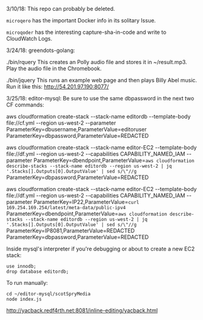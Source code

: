 3/10/18: This repo can probably be deleted. 

`microqero` has the important Docker info in its solitary Issue.

`microqoder` has the interesting capture-sha-in-code and write to CloudWatch Logs.

3/24/18:
greendots-golang:

  ./bin/rquery <judy access token>
    This creates an Polly audio file and stores it in ~/result.mp3.
    Play the audio file in the Chromebook.

  ./bin/jquery
    This runs an example web page and then plays Billy Abel music.
    Run it like this: http://54.201.97.190:8077/

3/25/18:
editor-mysql:
  Be sure to use the same dbpassword in the next two CF commands:

  aws cloudformation create-stack --stack-name editordb --template-body file://cf.yml --region us-west-2 --parameter ParameterKey=dbusername,ParameterValue=editoruser ParameterKey=dbpassword,ParameterValue=REDACTED

  aws cloudformation create-stack --stack-name editor-EC2 --template-body file://df.yml --region us-west-2 --capabilities CAPABILITY_NAMED_IAM --parameter ParameterKey=dbendpoint,ParameterValue=`aws cloudformation describe-stacks --stack-name editordb --region us-west-2 | jq '.Stacks[].Outputs[0].OutputValue' | sed s/\"//g` ParameterKey=dbpassword,ParameterValue=REDACTED

  aws cloudformation create-stack --stack-name editor-EC2 --template-body file://df.yml --region us-west-2 --capabilities CAPABILITY_NAMED_IAM --parameter ParameterKey=IP22,ParameterValue=`curl 169.254.169.254/latest/meta-data/public-ipv4` ParameterKey=dbendpoint,ParameterValue=`aws cloudformation describe-stacks --stack-name editordb --region us-west-2 | jq '.Stacks[].Outputs[0].OutputValue' | sed s/\"//g` ParameterKey=IP8081,ParameterValue=REDACTED ParameterKey=dbpassword,ParameterValue=REDACTED

  Inside mysql's interpreter if you're debugging or about to create a new EC2 stack:
```
use innodb;
drop database editordb;
```

  To run manually:

```
cd ~/editor-mysql/scotSpryMedia
node index.js
```

http://yacback.redf4rth.net:8081/inline-editing/yacback.html
